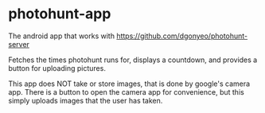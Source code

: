 photohunt-app
=============

The android app that works with https://github.com/dgonyeo/photohunt-server

Fetches the times photohunt runs for, displays a countdown, and provides a 
button for uploading pictures.

This app does NOT take or store images, that is done by google's camera app.
There is a button to open the camera app for convenience, but this simply
uploads images that the user has taken.
